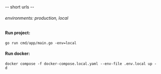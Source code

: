  -- short urls --

###### environments: production, local

#### Run project:
`go run cmd/app/main.go -env=local`

#### Run docker:
`docker compose -f docker-compose.local.yaml --env-file .env.local up -d`



